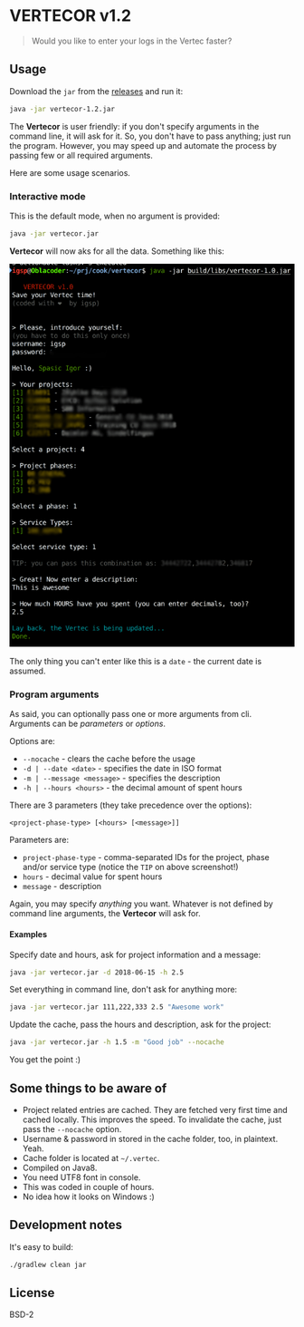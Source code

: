 # VERTECOR v1.2

> Would you like to enter your logs in the Vertec faster? 

## Usage

Download the `jar` from the [releases](https://github.com/igr/vertecor/releases) and run it:

```bash
java -jar vertecor-1.2.jar
```

The **Vertecor** is user friendly: if you don't specify arguments in the command line, it will ask for it. So, you don't have to pass anything; just run the program. However, you may speed up and automate the process by passing few or all required arguments.

Here are some usage scenarios.

### Interactive mode

This is the default mode, when no argument is provided:

```bash
java -jar vertecor.jar
```

**Vertecor** will now aks for all the data. Something like this:

![](v1.png)

The only thing you can't enter like this is a `date` - the current date is assumed.

### Program arguments

As said, you can optionally pass one or more arguments from cli. Arguments can be _parameters_ or _options_.

Options are:

+ `--nocache` - clears the cache before the usage
+ `-d | --date <date>` - specifies the date in ISO format
+ `-m | --message <message>` - specifies the description
+ `-h | --hours <hours>` - the decimal amount of spent hours

There are 3 parameters (they take precedence over the options):

```
<project-phase-type> [<hours> [<message>]]
```

Parameters are:

+ `project-phase-type` - comma-separated IDs for the project, phase and/or service type (notice the `TIP` on above screenshot!)
+ `hours` - decimal value for spent hours
+ `message` - description

Again, you may specify _anything_ you want. Whatever is not defined by command line arguments, the **Vertecor** will ask for.

#### Examples

Specify date and hours, ask for project information and a message:

```bash
java -jar vertecor.jar -d 2018-06-15 -h 2.5
```

Set everything in command line, don't ask for anything more:

```bash
java -jar vertecor.jar 111,222,333 2.5 "Awesome work"
```

Update the cache, pass the hours and description, ask for the project:

```bash
java -jar vertecor.jar -h 1.5 -m "Good job" --nocache
```

You get the point :)

## Some things to be aware of

+ Project related entries are cached. They are fetched very first time and cached locally. This improves the speed. To invalidate the cache, just pass the `--nocache` option.
+ Username & password in stored in the cache folder, too, in plaintext. Yeah.
+ Cache folder is located at `~/.vertec`.
+ Compiled on Java8.
+ You need UTF8 font in console.
+ This was coded in couple of hours.
+ No idea how it looks on Windows :)

## Development notes

It's easy to build:

```bash
./gradlew clean jar
```

## License

BSD-2